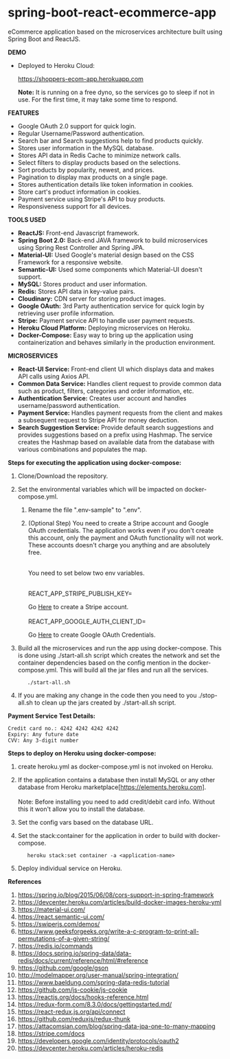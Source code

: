# spring-boot-react-ecommerce-app
eCommerce application based on the microservices architecture built using Spring Boot and ReactJS.

**DEMO**
- Deployed to Heroku Cloud:

  https://shoppers-ecom-app.herokuapp.com

  **Note:** It is running on a free dyno, so the services go to sleep if not in use.
       For the first time, it may take some time to respond.
 
**FEATURES**

- Google OAuth 2.0 support for quick login.
- Regular Username/Password authentication.
- Search bar and Search suggestions help to find products quickly.
- Stores user information in the MySQL database.
- Stores API data in Redis Cache to minimize network calls.
- Select filters to display products based on the selections.
- Sort products by popularity, newest, and prices.
- Pagination to display max products on a single page.
- Stores authentication details like token information in cookies.
- Store cart's product information in cookies.
- Payment service using Stripe's API to buy products.
- Responsiveness support for all devices.

**TOOLS USED**

- **ReactJS:** Front-end Javascript framework.
- **Spring Boot 2.0:** Back-end JAVA framework to build microservices using Spring
 Rest Controller and Spring JPA.
- **Material-UI:** Used Google's material design based on the CSS Framework for a responsive website.
- **Semantic-UI:** Used some components which Material-UI doesn't support.
- **MySQL:** Stores product and user information.
- **Redis:** Stores API data in key-value pairs.
- **Cloudinary:** CDN server for storing product images. 
- **Google OAuth:** 3rd Party authentication service for quick login by retrieving user profile information. 
- **Stripe:** Payment service API to handle user payment requests.
- **Heroku Cloud Platform:** Deploying microservices on Heroku.
- **Docker-Compose:** Easy way to bring up the application using containerization and behaves similarly in the production environment.
 
**MICROSERVICES**

- **React-UI Service:** Front-end client UI which displays data and makes API calls using Axios API.
- **Common Data Service:** Handles client request to provide common data such as product, filters, categories and order information, etc. 
- **Authentication Service:** Creates user account and handles username/password authentication.
- **Payment Service:** Handles payment requests from the client and makes a subsequent request to Stripe API
 for money deduction. 
- **Search Suggestion Service:** Provide default search suggestions and provides suggestions based on a prefix using Hashmap. The service creates the Hashmap based on available data from the database with various combinations and populates the map.

**Steps for executing the application using docker-compose:**
1. Clone/Download the repository.

2. Set the environmental variables which will be impacted on docker-compose.yml.
   
    1. Rename the file ".env-sample" to ".env".     
    2. (Optional Step) You need to create a Stripe account and Google OAuth credentials.
       The application works even if you don't create this account, only the payment and OAuth functionality will not work.
       These accounts doesn't charge you anything and are absolutely free.<br/><br/>

       You need to set below two env variables.<br/><br/>

       REACT_APP_STRIPE_PUBLISH_KEY=<Your Stripe Publishable Key>

       Go [Here](https://dashboard.stripe.com/register) to create a Stripe account.
       <br/><br/>
       REACT_APP_GOOGLE_AUTH_CLIENT_ID=<Your Google AUTH Client ID>

       Go [Here](https://console.developers.google.com) to create Google OAuth Credentials.

3. Build all the microservices and run the app using docker-compose. This is done using ./start-all.sh script which creates the network and set the container dependencies based on the config mention in the docker-compose.yml. 
   This will build all the jar files and run all the services.
   ```
      ./start-all.sh
   ```

4. If you are making any change in the code then you need to you ./stop-all.sh to clean up the jars created by ./start-all.sh script.

**Payment Service Test Details:**

    Credit card no.: 4242 4242 4242 4242
    Expiry: Any future date
    CVV: Any 3-digit number

**Steps to deploy on Heroku using docker-compose:**

1. create heroku.yml as docker-compose.yml is not invoked on Heroku.

2. If the application contains a database then install MySQL or any other database 
   from Heroku marketplace[https://elements.heroku.com].
   <br/><br/>
   Note: Before installing you need to add credit/debit card info. Without this it 
   won't allow you to install the database.


3. Set the config vars based on the database URL.
    

4. Set the stack:container for the application in order to build with docker-compose.
   ```
      heroku stack:set container -a <application-name>
   ```
 
5. Deploy individual service on Heroku.


**References**  
1. https://spring.io/blog/2015/06/08/cors-support-in-spring-framework
2. https://devcenter.heroku.com/articles/build-docker-images-heroku-yml
3. https://material-ui.com/
4. https://react.semantic-ui.com/
5. https://swiperjs.com/demos/
6. https://www.geeksforgeeks.org/write-a-c-program-to-print-all-permutations-of-a-given-string/
7. https://redis.io/commands
8. https://docs.spring.io/spring-data/data-redis/docs/current/reference/html/#reference
9. https://github.com/google/gson
10. http://modelmapper.org/user-manual/spring-integration/
11. https://www.baeldung.com/spring-data-redis-tutorial
12. https://github.com/js-cookie/js-cookie
13. https://reactjs.org/docs/hooks-reference.html
14. https://redux-form.com/8.3.0/docs/gettingstarted.md/
15. https://react-redux.js.org/api/connect
16. https://github.com/reduxjs/redux-thunk
17. https://attacomsian.com/blog/spring-data-jpa-one-to-many-mapping
18. https://stripe.com/docs
19. https://developers.google.com/identity/protocols/oauth2
20. https://devcenter.heroku.com/articles/heroku-redis
